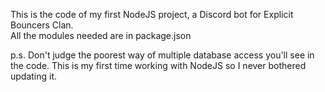 This is the code of my first NodeJS project, a Discord bot for Explicit Bouncers Clan.<br>
All the modules needed are in package.json


p.s. Don't judge the poorest way of multiple database access you'll see in the code. This is my first time working with NodeJS so I never bothered updating it.

